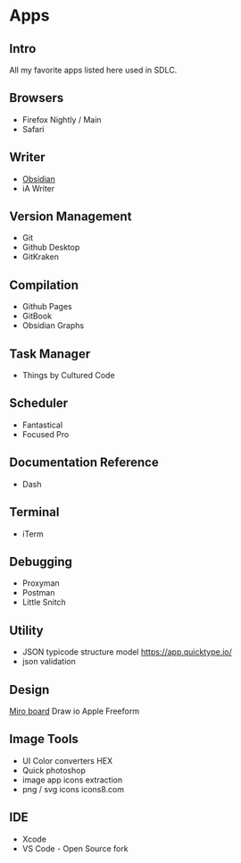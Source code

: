 # Apps

## Intro

All my favorite apps listed here used in SDLC.

## Browsers
- Firefox Nightly / Main
- Safari 

## Writer
- [Obsidian](https://obsidian.md/)
- iA Writer

## Version Management
- Git
- Github Desktop
- GitKraken

## Compilation
- Github Pages
- GitBook
- Obsidian Graphs

## Task Manager
- Things by Cultured Code

## Scheduler
- Fantastical
- Focused Pro

## Documentation Reference
- Dash

## Terminal
- iTerm

## Debugging 
- Proxyman
- Postman
- Little Snitch

## Utility

- JSON typicode structure model https://app.quicktype.io/
- json validation

## Design

[Miro board](https://miro.com/)
Draw io
Apple Freeform

## Image Tools

- UI Color converters HEX 
- Quick photoshop
- image app icons extraction
- png / svg icons icons8.com

## IDE
- Xcode
- VS Code - Open Source fork
